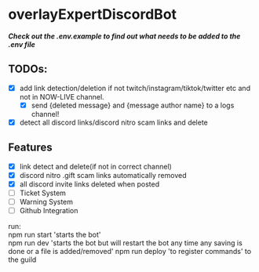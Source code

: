 # overlayExpertDiscordBot
  **_Check out the .env.example to find out what needs to be added to the .env file_**

## TODOs:
* [x] add link detection/deletion if not twitch/instagram/tiktok/twitter etc and not in NOW-LIVE channel.
  * [x] send {deleted message} and {message author name} to a logs channel!
* [x] detect all discord links/discord nitro scam links and delete

## Features
* [x] link detect and delete(if not in correct channel)
* [x] discord nitro .gift scam links automatically removed
* [x] all discord invite links deleted when posted
* [ ] Ticket System
* [ ] Warning System
* [ ] Github Integration

run:<br>
npm run start 'starts the bot'<br>
npm run dev 'starts the bot but will restart the bot any time any saving is done or a file is added/removed'
npm run deploy 'to register commands' to the guild<br>
